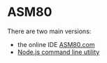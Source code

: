 # ASM80

There are two main versions: 

* the online IDE [ASM80.com](https://www.asm80.com) 
* [Node.js command line utility](https://www.npmjs.com/package/asm80)




